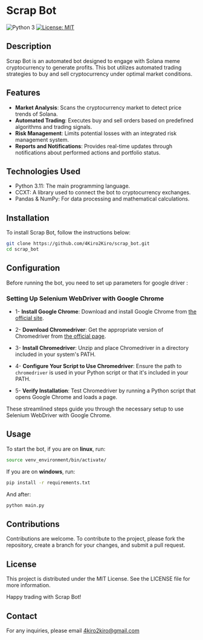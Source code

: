# Scrap Bot

![Python 3](https://img.shields.io/badge/python-3-blue.svg)
[![License: MIT](https://img.shields.io/badge/License-MIT-yellow.svg?style=flat-square)](https://opensource.org/licenses/MIT)

## Description
Scrap Bot is an automated bot designed to engage with Solana meme cryptocurrency to generate profits. This bot utilizes automated trading strategies to buy and sell cryptocurrency under optimal market conditions.

## Features
- **Market Analysis**: Scans the cryptocurrency market to detect price trends of Solana.
- **Automated Trading**: Executes buy and sell orders based on predefined algorithms and trading signals.
- **Risk Management**: Limits potential losses with an integrated risk management system.
- **Reports and Notifications**: Provides real-time updates through notifications about performed actions and portfolio status.

## Technologies Used
- Python 3.11: The main programming language.
- CCXT: A library used to connect the bot to cryptocurrency exchanges.
- Pandas & NumPy: For data processing and mathematical calculations.

## Installation
To install Scrap Bot, follow the instructions below:

```bash
git clone https://github.com/4Kiro2Kiro/scrap_bot.git
cd scrap_bot
```

## Configuration

Before running the bot, you need to set up parameters for google driver :

### Setting Up Selenium WebDriver with Google Chrome

- 1- **Install Google Chrome**:
   Download and install Google Chrome from [the official site](https://www.google.com/chrome/).

- 2- **Download Chromedriver**:
   Get the appropriate version of Chromedriver from [the official page](https://sites.google.com/chromium.org/driver/).

- 3- **Install Chromedriver**:
   Unzip and place Chromedriver in a directory included in your system's PATH.

- 4- **Configure Your Script to Use Chromedriver**:
   Ensure the path to `chromedriver` is used in your Python script or that it's included in your PATH.

- 5- **Verify Installation**:
   Test Chromedriver by running a Python script that opens Google Chrome and loads a page.

These streamlined steps guide you through the necessary setup to use Selenium WebDriver with Google Chrome.

## Usage

To start the bot, if you are on **linux**, run:

```bash
source venv_environment/bin/activate/
```

If you are on **windows**, run:

```bash
pip install -r requirements.txt
```

And after:

```bash
python main.py
```

## Contributions

Contributions are welcome. To contribute to the project, please fork the repository, create a branch for your changes, and submit a pull request.

## License

This project is distributed under the MIT License. See the LICENSE file for more information.

Happy trading with Scrap Bot!

## Contact

For any inquiries, please email 4kiro2kiro@gmail.com
